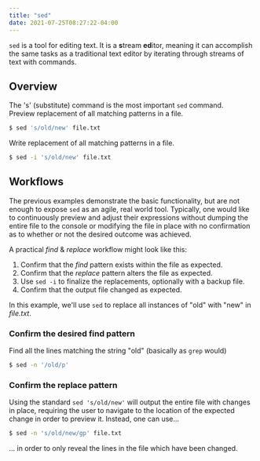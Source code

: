 ```yaml
---
title: "sed"
date: 2021-07-25T08:27:22-04:00
---
```


`sed` is a tool for editing text. It is a **s**tream **ed**itor, meaning it can
accomplish the same tasks as a traditional text editor by iterating through
streams of text with commands.

## Overview

The 's' (substitute) command is the most important `sed` command. <br> Preview
replacement of all matching patterns in a file.

```bash
$ sed 's/old/new' file.txt
```

Write replacement of all matching patterns in a file.

```bash
$ sed -i 's/old/new' file.txt
```

## Workflows

The previous examples demonstrate the basic functionality, but are not enough to
expose `sed` as an agile, real world tool. Typically, one would like to
continuously preview and adjust their expressions without dumping the entire
file to the console or modifying the file in place with no confirmation as to
whether or not the desired outcome was achieved.

A practical _find_ & _replace_ workflow might look like this:

1. Confirm that the _find_ pattern exists within the file as expected.
2. Confirm that the _replace_ pattern alters the file as expected.
3. Use `sed -i` to finalize the replacements, optionally with a backup file.
4. Confirm that the output file changed as expected.

In this example, we'll use `sed` to replace all instances of "old" with "new" in
_file.txt_.

### Confirm the desired find pattern

Find all the lines matching the string "old" (basically as `grep` would)

```bash
$ sed -n '/old/p'
```

### Confirm the replace pattern

Using the standard `sed 's/old/new'` will output the entire file with changes in
place, requiring the user to navigate to the location of the expected change in
order to preview it. Instead, one can use...

```bash
$ sed -n 's/old/new/gp' file.txt
```

... in order to only reveal the lines in the file which have been changed.
